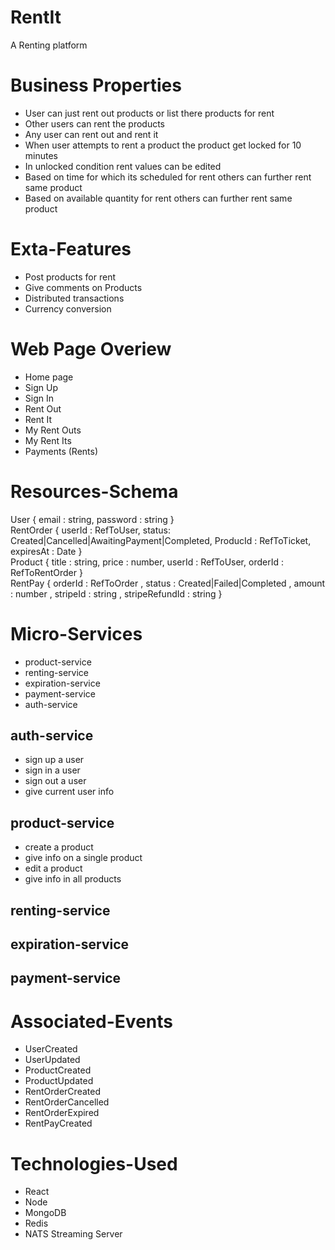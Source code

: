 # RentIt


A Renting platform


# Business Properties  

- User can just rent out products or list there products for rent  
- Other users can rent the products  
- Any user can rent out and rent it  
- When user attempts to rent a product the product get locked for 10 minutes  
- In unlocked condition rent values can be edited  
- Based on time for which its scheduled for rent others can further rent same product  
- Based on available quantity for rent others can further rent same product  

# Exta-Features  

- Post products for rent  
- Give comments on Products  
- Distributed transactions  
- Currency conversion  



# Web Page Overiew  
- Home page  
- Sign Up  
- Sign In  
- Rent Out  
- Rent It  
- My Rent Outs  
- My Rent Its  
- Payments (Rents)   



# Resources-Schema   

User { email : string, password : string }  
RentOrder { userId : RefToUser, status: Created|Cancelled|AwaitingPayment|Completed, ProducId : RefToTicket, expiresAt : Date }  
Product { title : string, price : number, userId : RefToUser, orderId : RefToRentOrder }  
RentPay { orderId : RefToOrder , status : Created|Failed|Completed , amount : number , stripeId : string , stripeRefundId : string }  

# Micro-Services  

- product-service  
- renting-service  
- expiration-service  
- payment-service  
- auth-service  


## auth-service  

- sign up a user  
- sign in a user  
- sign out a user  
- give current user info


## product-service  

- create a product  
- give info on a single product  
- edit a product  
- give info in all products  

## renting-service  


## expiration-service  


## payment-service  



# Associated-Events  
- UserCreated  
- UserUpdated  
- ProductCreated  
- ProductUpdated  
- RentOrderCreated  
- RentOrderCancelled  
- RentOrderExpired
- RentPayCreated  

# Technologies-Used  

- React  
- Node  
- MongoDB  
- Redis  
- NATS Streaming Server  

